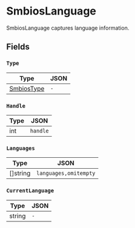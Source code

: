 # SmbiosLanguage

SmbiosLanguage captures language information.


## Fields


### `Type`



| Type | JSON |
| ---- | -----------|
| [SmbiosType](smbios_type.md) | `-` |

### `Handle`



| Type | JSON |
| ---- | -----------|
| int | `handle` |

### `Languages`



| Type | JSON |
| ---- | -----------|
| []string | `languages,omitempty` |

### `CurrentLanguage`



| Type | JSON |
| ---- | -----------|
| string | `-` |
